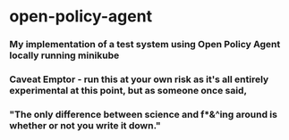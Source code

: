 # open-policy-agent

### My implementation of a test system using Open Policy Agent locally running minikube
### Caveat Emptor - run this at your own risk as it's all entirely experimental at this point, but as someone once said,  
### "The only difference between science and f*&^ing around is whether or not you write it down."  

